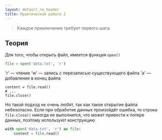 ```yaml
---
layout: default_no_header
title: Практическая работа 2
---
```


> Каждое приключение требует первого шага.


## Теория

Для того, чтобы открыть файл, имеется функция `open()`

```python
file = open('data.txt', 'r')
```
'r' — чтение
'w' — запись с перезаписью существующего файла
'a' — добавление в конец файла
```
content = file.read()
# ...
file.close()
```

Но такой подход не очень любят, так как такое открытие файла небезопасно. Если при обработке данных произойдёт ошибка, то строка `file.close()` никогда не выполнится, что может привести к потере данных, поэтому используют конструкцию
```python
with open('data.txt', 'r') as file:
    content = file.read()
```


